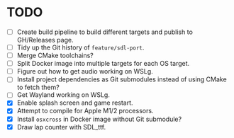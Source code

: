 # TODO
- [ ] Create build pipeline to build different targets and publish to GH/Releases page.
- [ ] Tidy up the Git history of `feature/sdl-port`.
- [ ] Merge CMake toolchains?
- [ ] Split Docker image into multiple targets for each OS target.
- [ ] Figure out how to get audio working on WSLg.
- [ ] Install project dependencies as Git submodules instead of using CMake to fetch them?
- [ ] Get Wayland working on WSLg.
- [x] Enable splash screen and game restart.
- [x] Attempt to compile for Apple M1/2 processors.
- [x] Install `osxcross` in Docker image without Git submodule?
- [x] Draw lap counter with SDL_ttf.

